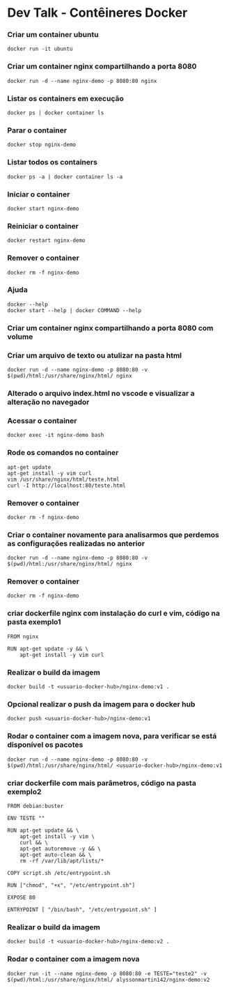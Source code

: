 # Dev Talk - Contêineres Docker 

### Criar um container ubuntu
```
docker run -it ubuntu
```

### Criar um container nginx compartilhando a porta 8080
```
docker run -d --name nginx-demo -p 8080:80 nginx
```

### Listar os containers em execução
```
docker ps | docker container ls
```

### Parar o container
```
docker stop nginx-demo
```

### Listar todos os containers
```
docker ps -a | docker container ls -a
```

### Iniciar o container
```
docker start nginx-demo
```

### Reiniciar o container
```
docker restart nginx-demo
```

### Remover o container
```
docker rm -f nginx-demo
```

### Ajuda
```
docker --help
docker start --help | docker COMMAND --help
```

### Criar um container nginx compartilhando a porta 8080 com volume
### Criar um arquivo de texto ou atulizar na pasta html
```
docker run -d --name nginx-demo -p 8080:80 -v $(pwd)/html:/usr/share/nginx/html/ nginx
```

### Alterado o arquivo index.html no vscode e visualizar a alteração no navegador
### Acessar o container
```
docker exec -it nginx-demo bash
```

### Rode os comandos no container
```
apt-get update
apt-get install -y vim curl
vim /usr/share/nginx/html/teste.html
curl -I http://localhost:80/teste.html
```

### Remover o container
```
docker rm -f nginx-demo
```

### Criar o container novamente para analisarmos que perdemos as configurações realizadas no anterior
```
docker run -d --name nginx-demo -p 8080:80 -v $(pwd)/html:/usr/share/nginx/html/ nginx
```

### Remover o container
```
docker rm -f nginx-demo
```

### criar dockerfile nginx com instalação do curl e vim, código na pasta exemplo1
```
FROM nginx

RUN apt-get update -y && \
    apt-get install -y vim curl
```

### Realizar o build da imagem
```
docker build -t <usuario-docker-hub>/nginx-demo:v1 .
```

### Opcional realizar o push da imagem para o docker hub
```
docker push <usuario-docker-hub>/nginx-demo:v1
```

### Rodar o container com a imagem nova, para verificar se está disponível os pacotes
```
docker run -d --name nginx-demo -p 8080:80 -v $(pwd)/html:/usr/share/nginx/html/ <usuario-docker-hub>/nginx-demo:v1
```

### criar dockerfile com mais parâmetros, código na pasta exemplo2
```
FROM debian:buster

ENV TESTE ""

RUN apt-get update && \
    apt-get install -y vim \
    curl && \
    apt-get autoremove -y && \
    apt-get auto-clean && \
    rm -rf /var/lib/apt/lists/*

COPY script.sh /etc/entrypoint.sh

RUN ["chmod", "+x", "/etc/entrypoint.sh"]

EXPOSE 80

ENTRYPOINT [ "/bin/bash", "/etc/entrypoint.sh" ]
```

### Realizar o build da imagem
```
docker build -t <usuario-docker-hub>/nginx-demo:v2 .
```

### Rodar o container com a imagem nova
```
docker run -it --name nginx-demo -p 8080:80 -e TESTE="teste2" -v $(pwd)/html:/usr/share/nginx/html/ alyssonmartin142/nginx-demo:v2
```